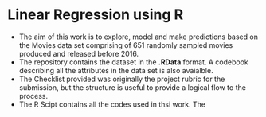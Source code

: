 # Linear Regression using R

- The aim of this work is to explore, model and make predictions based on the Movies data set comprising of 651 randomly sampled movies produced and released before 2016.
- The repository contains the dataset in the **.RData** format. A codebook describing all the attributes in the data set is also avaialble.
- The Checklist provided was originally the project rubric for the submission, but the structure is useful to provide a logical flow to the process.
- The R Scipt contains all the codes used in thsi work. The 
